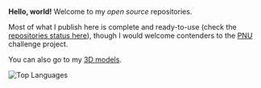 **Hello, world!** Welcome to my *open source* repositories.

Most of what I publish here is complete and ready-to-use (check the [repositories status here](https://github.com/users/HubTou/projects/1/views/1)), though I would welcome contenders to the [PNU](https://github.com/HubTou/PNU) challenge project.

You can also go to my [3D models](https://cults3d.com/en/users/HubTou/creations).

![Top Languages](https://github-readme-stats.vercel.app/api/top-langs/?username=HubTou&layout=compact&langs_count=10)

<!--
![GitHub stats](https://github-readme-stats.vercel.app/api?username=HubTou&show_icons=true&hide_title=true)
![Top Languages](https://github-readme-stats.vercel.app/api/top-langs/?username=HubTou&layout=compact&langs_count=10)

**HubTou/HubTou** is a ✨ _special_ ✨ repository because its `README.md` (this file) appears on your GitHub profile.

Here are some ideas to get you started:

- 🔭 I’m currently working on ...
- 🌱 I’m currently learning ...
- 👯 I’m looking to collaborate on ...
- 🤔 I’m looking for help with ...
- 💬 Ask me about ...
- 📫 How to reach me: ...
- 😄 Pronouns: ...
- ⚡ Fun fact: ...
-->

